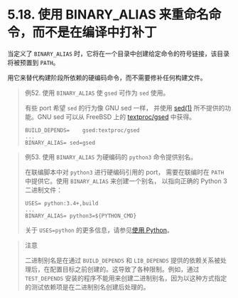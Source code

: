 # 5.18. 使用 BINARY\_ALIAS 来重命名命令，而不是在编译中打补丁

当定义了 `BINARY_ALIAS` 时，它将在一个目录中创建给定命令的符号链接，该目录将被预置到 `PATH`。

用它来替代构建阶段所依赖的硬编码命令，而不需要修补任何构建文件。

> 例52. 使用 `BINARY_ALIAS` 使 `gsed` 可作为 `sed` 使用。
>
> 有些 port 希望 `sed` 的行为像 GNU sed 一样， 并使用 [sed(1)](https://man.freebsd.org/cgi/man.cgi?query=sed&sektion=1&format=html) 所不提供的功能。GNU sed 可以从 FreeBSD 上的 [textproc/gsed](https://cgit.freebsd.org/ports/tree/textproc/gsed/) 中获得。
>
> ```shell-sessionl
> BUILD_DEPENDS=	gsed:textproc/gsed
> ...
> BINARY_ALIAS=	sed=gsed
> ```

> 例53. 使用 `BINARY_ALIAS` 为硬编码的 `python3` 命令提供别名。
>
> 在联编脚本中对 `python3` 进行硬编码引用的 port， 需要在联编时在 `PATH` 中提供它。使用 `BINARY_ALIAS` 来创建一个别名， 以指向正确的 Python 3 二进制文件：
>
> ```shell-sessionl
> USES=	python:3.4+,build
> ...
> BINARY_ALIAS=	python3=${PYTHON_CMD}
> ```
>
> 关于 `USES=python` 的更多信息，请参见[使用 Python](https://docs.freebsd.org/en/books/porters-handbook/book/#using-python)。

> 注意
>
> 二进制别名是在通过 `BUILD_DEPENDS` 和 `LIB_DEPENDS` 提供的依赖关系被处理后，在配置目标之前创建的。这导致了各种限制。例如，通过 `TEST_DEPENDS` 安装的程序不能用来创建二进制别名，因为以这种方式指定的测试依赖项是在二进制别名创建后处理的。

